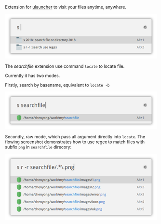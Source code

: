 Extension for [ulauncher](https://ulauncher.io/) to visit your files anytime, anywhere.

![help](images/0.png)

The *searchfile* extension use command `locate` to locate file.

Currently it has two modes.

Firstly, search by basename, equivalent to `locate -b`

![basename search](images/1.png)

Secondly, raw mode, which pass all argument directly into `locate`. The flowing screenshot demonstrates how to use regex to match files with subfix `png` in `searchfile` direcory:

![regex search](images/2.png)